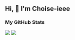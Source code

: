 ## Hi, 👋 I'm Choise-ieee

### My GitHub Stats

<div align="left">
  <img src="https://github-readme-stats.vercel.app/api?username=Choise-ieee&show_icons=true" /> 
  <img src="https://github-readme-stats.vercel.app/api/top-langs/?username=Choise-ieee&layout=compact&langs_count=6&text_color=000&icon_color=fff&theme=graywhite" />
</div>
